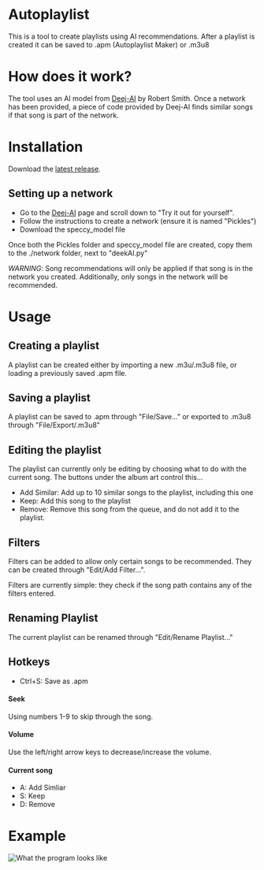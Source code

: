 # Autoplaylist
This is a tool to create playlists using AI recommendations.
After a playlist is created it can be saved to .apm (Autoplaylist Maker) or .m3u8

# How does it work?
The tool uses an AI model from [Deej-AI](https://github.com/teticio/Deej-AI) by Robert Smith.
Once a network has been provided, a piece of code provided by Deej-AI finds similar songs if that song is part of the network.

# Installation
Download the [latest release](https://github.com/bramjohnson/autoplaylist-ai/releases/latest).

## Setting up a network
- Go to the [Deej-AI](https://github.com/teticio/Deej-AI) page and scroll down to "Try it out for yourself".
- Follow the instructions to create a network (ensure it is named "Pickles")
- Download the speccy_model file

Once both the Pickles folder and speccy_model file are created, copy them to the ./network folder, next to "deekAI.py"

*WARNING*: Song recommendations will only be applied if that song is in the network you created.
Additionally, only songs in the network will be recommended.

# Usage
## Creating a playlist
A playlist can be created either by importing a new .m3u/.m3u8 file, or loading a previously saved .apm file.
## Saving a playlist
A playlist can be saved to .apm through "File/Save..." or exported to .m3u8 through "File/Export/.m3u8"
## Editing the playlist
The playlist can currently only be editing by choosing what to do with the current song.
The buttons under the album art control this...
- Add Similar: Add up to 10 similar songs to the playlist, including this one
- Keep: Add this song to the playlist
- Remove: Remove this song from the queue, and do not add it to the playlist.
## Filters
Filters can be added to allow only certain songs to be recommended. They can be created through "Edit/Add Filter...".

Filters are currently simple: they check if the song path contains any of the filters entered.
## Renaming Playlist
The current playlist can be renamed through "Edit/Rename Playlist..."
## Hotkeys
- Ctrl+S: Save as .apm
#### Seek
Using numbers 1-9 to skip through the song.
#### Volume
Use the left/right arrow keys to decrease/increase the volume.
#### Current song
- A: Add Simliar
- S: Keep
- D: Remove

# Example
![What the program looks like](examples.png)